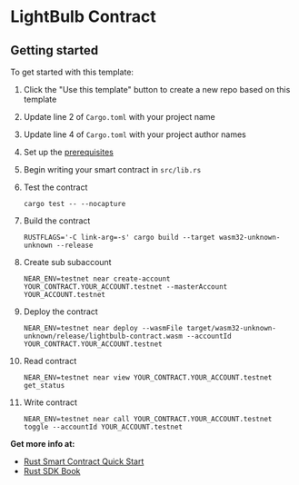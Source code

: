 # LightBulb Contract

## Getting started

To get started with this template:

1. Click the "Use this template" button to create a new repo based on this template
2. Update line 2 of `Cargo.toml` with your project name
3. Update line 4 of `Cargo.toml` with your project author names
4. Set up the [prerequisites](https://github.com/near/near-sdk-rs#pre-requisites)
5. Begin writing your smart contract in `src/lib.rs`
6. Test the contract 

    `cargo test -- --nocapture`

8. Build the contract

    `RUSTFLAGS='-C link-arg=-s' cargo build --target wasm32-unknown-unknown --release`

9. Create sub subaccount

    `NEAR_ENV=testnet near create-account YOUR_CONTRACT.YOUR_ACCOUNT.testnet --masterAccount YOUR_ACCOUNT.testnet`

10. Deploy the contract

    `NEAR_ENV=testnet near deploy --wasmFile target/wasm32-unknown-unknown/release/lightbulb-contract.wasm --accountId YOUR_CONTRACT.YOUR_ACCOUNT.testnet`

11. Read contract

    `NEAR_ENV=testnet near view YOUR_CONTRACT.YOUR_ACCOUNT.testnet get_status`

12. Write contract

    `NEAR_ENV=testnet near call YOUR_CONTRACT.YOUR_ACCOUNT.testnet toggle --accountId YOUR_ACCOUNT.testnet`

**Get more info at:**

* [Rust Smart Contract Quick Start](https://docs.near.org/docs/develop/contracts/rust/intro)
* [Rust SDK Book](https://www.near-sdk.io/)